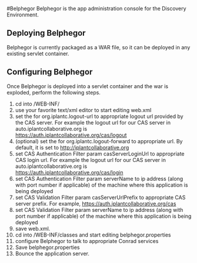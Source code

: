 
#Belphegor
Belphegor is the app administration console for the Discovery Environment.

## Deploying Belphegor
Belphegor is currently packaged as a WAR file, so it can be deployed in any
existing servlet container.

## Configuring Belphegor
Once Belphegor is deployed into a servlet container and the war is exploded, perform the following steps.

1. cd into  <app-name>/WEB-INF/
2. use your favorite text/xml editor to start editing web.xml
3. set the <param-value> for <context-param> org.iplantc.logout-url to appropriate logout url provided by the CAS server. For example the logout url for our CAS server in auto.iplantcollaborative.org is https://auth.iplantcollaborative.org/cas/logout
4. (optional) set the <param-value> for <context-param> org.iplantc.logout-forward to appropriate url. By default, it is set to http://iplantcollaborative.org
5. set CAS Authentication Filter param casServerLoginUrl to appropriate CAS login  url. For example the logout url for our CAS server in auto.iplantcollaborative.org is https://auth.iplantcollaborative.org/cas/login
6. set CAS Authentication Filter param serverName to ip address (along with port number if applicable) of the machine where this application is being deployed
7. set CAS Validation Filter param casServerUrlPrefix to appropriate CAS server prefix. For example, https://auth.iplantcollaborative.org/cas
8. set CAS Validation Filter param serverName to ip address (along with port number if applicable) of the machine where this application is being deployed
9. save web.xml.
10. cd into <app-name>/WEB-INF/classes  and start editing belphegor.properties
11. configure Belphegor to talk to appropriate Conrad services
12. Save belphegor.properties
13. Bounce the application server.